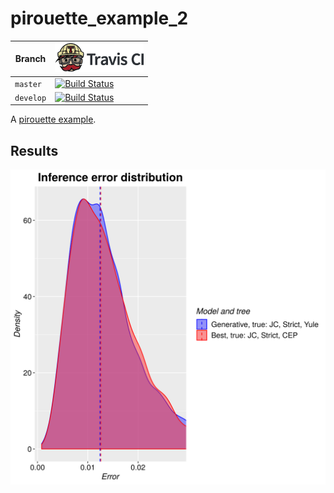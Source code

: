 # pirouette_example_2

Branch   |[![Travis CI logo](TravisCI.png)](https://travis-ci.org)
---------|---------------------------------------
`master` |[![Build Status](https://travis-ci.org/richelbilderbeek/pirouette_example_2.svg?branch=master)](https://travis-ci.org/richelbilderbeek/pirouette_example_2)
`develop`|[![Build Status](https://travis-ci.org/richelbilderbeek/pirouette_example_2.svg?branch=develop)](https://travis-ci.org/richelbilderbeek/pirouette_example_2)

A [pirouette example](https://github.com/richelbilderbeek/pirouette_examples).

## Results

![](example_2/errors.png)